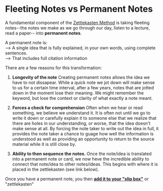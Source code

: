 # Fleeting Notes vs Permanent Notes

A fundamental component of the [Zettlekasten Method](214_ZettlekastenMethod.md) is taking fleeting notes--the notes we make as we go through our day, listen to a lecture, read a paper-- into **permanent notes**. 

A permanent note is:   
--> A single idea that is fully explained, in your own words, using complete sentences.   
--> That includes full citation information

There are a few reasons for this transformation:

1. **Longevity of the note** Creating permanent notes allows the idea we have to not dissapear. While a quick note we jot down will make sense to us for a certain time interval, after a few years, notes that are jotted down in the moment lose their meaning. 
We might remember the keyword, but lose the context or clarity of what exactly a note meant. 

2. **Forces a check for comprehension** Often when we hear or read something, we believe we understand it. It is often not until we go to write it down or carefully explain it to someone else that we realize that there are holes in our understanding, or worse, that the idea doesn't make sense at all. 
By forcing the note taker to write out the idea in full, it provides the note taker a chance to guage how well the information is understood as well as providing an opportunity to return to the source material while it is still close by. 

3. **Ability to then sequence the notes.** Once the note/idea is translated into a permanent note or card, we now heve the incredible ability to connect that note/idea to other notes/ideas. This begins with where it is placed in the zettlekasten (see link below). 

 Once you have a permanent note, you then **[add it to your "slip box"](216_AddingToTheSlipBox.md)** or "zettlekasten"
